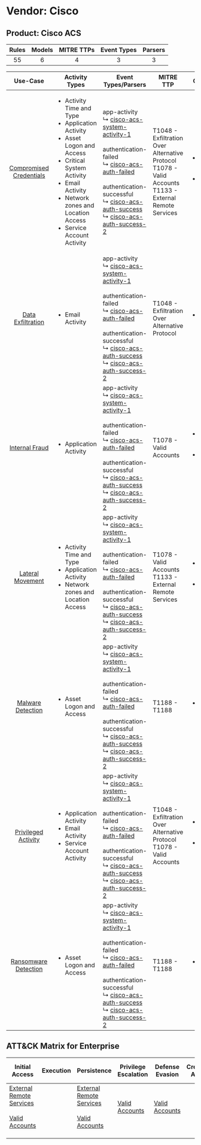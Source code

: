 Vendor: Cisco
=============
Product: Cisco ACS
------------------
| Rules | Models | MITRE TTPs | Event Types | Parsers |
|:-----:|:------:|:----------:|:-----------:|:-------:|
|  55   |   6    |     4      |      3      |    3    |

|                                  Use-Case                                  | Activity Types                                                                                                                                                                                                                           | Event Types/Parsers                                                                                                                                                                                                                                                                                                                                                                                                           | MITRE TTP                                                                                                        | Content                                                                                                             |
|:--------------------------------------------------------------------------:| ---------------------------------------------------------------------------------------------------------------------------------------------------------------------------------------------------------------------------------------- | ----------------------------------------------------------------------------------------------------------------------------------------------------------------------------------------------------------------------------------------------------------------------------------------------------------------------------------------------------------------------------------------------------------------------------- | ---------------------------------------------------------------------------------------------------------------- | ------------------------------------------------------------------------------------------------------------------- |
| [Compromised Credentials](../../../UseCases/uc_compromised_credentials.md) | <ul><li>Activity Time  and Type</li><li>Application Activity</li><li>Asset Logon and Access</li><li>Critical System Activity</li><li>Email Activity</li><li>Network zones and Location Access</li><li>Service Account Activity</li></ul> |  app-activity<br> ↳ [cisco-acs-system-activity-1](Parsers/parserContent_cisco-acs-system-activity-1.md)<br><br> authentication-failed<br> ↳ [cisco-acs-auth-failed](Parsers/parserContent_cisco-acs-auth-failed.md)<br><br> authentication-successful<br> ↳ [cisco-acs-auth-success](Parsers/parserContent_cisco-acs-auth-success.md)<br> ↳ [cisco-acs-auth-success-2](Parsers/parserContent_cisco-acs-auth-success-2.md)<br> | T1048 - Exfiltration Over Alternative Protocol<br>T1078 - Valid Accounts<br>T1133 - External Remote Services<br> | [<ul><li>41 Rules</li></ul><ul><li>5 Models</li></ul>](Rules_Models/r_m_cisco_cisco_acs_Compromised_Credentials.md) |
|       [Data Exfiltration](../../../UseCases/uc_data_exfiltration.md)       | <ul><li>Email Activity</li></ul>                                                                                                                                                                                                         |  app-activity<br> ↳ [cisco-acs-system-activity-1](Parsers/parserContent_cisco-acs-system-activity-1.md)<br><br> authentication-failed<br> ↳ [cisco-acs-auth-failed](Parsers/parserContent_cisco-acs-auth-failed.md)<br><br> authentication-successful<br> ↳ [cisco-acs-auth-success](Parsers/parserContent_cisco-acs-auth-success.md)<br> ↳ [cisco-acs-auth-success-2](Parsers/parserContent_cisco-acs-auth-success-2.md)<br> | T1048 - Exfiltration Over Alternative Protocol<br>                                                               | [<ul><li>3 Rules</li></ul>](Rules_Models/r_m_cisco_cisco_acs_Data_Exfiltration.md)                                  |
|          [Internal Fraud](../../../UseCases/uc_internal_fraud.md)          | <ul><li>Application Activity</li></ul>                                                                                                                                                                                                   |  app-activity<br> ↳ [cisco-acs-system-activity-1](Parsers/parserContent_cisco-acs-system-activity-1.md)<br><br> authentication-failed<br> ↳ [cisco-acs-auth-failed](Parsers/parserContent_cisco-acs-auth-failed.md)<br><br> authentication-successful<br> ↳ [cisco-acs-auth-success](Parsers/parserContent_cisco-acs-auth-success.md)<br> ↳ [cisco-acs-auth-success-2](Parsers/parserContent_cisco-acs-auth-success-2.md)<br> | T1078 - Valid Accounts<br>                                                                                       | [<ul><li>13 Rules</li></ul><ul><li>1 Models</li></ul>](Rules_Models/r_m_cisco_cisco_acs_Internal_Fraud.md)          |
|        [Lateral Movement](../../../UseCases/uc_lateral_movement.md)        | <ul><li>Activity Time  and Type</li><li>Application Activity</li><li>Network zones and Location Access</li></ul>                                                                                                                         |  app-activity<br> ↳ [cisco-acs-system-activity-1](Parsers/parserContent_cisco-acs-system-activity-1.md)<br><br> authentication-failed<br> ↳ [cisco-acs-auth-failed](Parsers/parserContent_cisco-acs-auth-failed.md)<br><br> authentication-successful<br> ↳ [cisco-acs-auth-success](Parsers/parserContent_cisco-acs-auth-success.md)<br> ↳ [cisco-acs-auth-success-2](Parsers/parserContent_cisco-acs-auth-success-2.md)<br> | T1078 - Valid Accounts<br>T1133 - External Remote Services<br>                                                   | [<ul><li>7 Rules</li></ul><ul><li>1 Models</li></ul>](Rules_Models/r_m_cisco_cisco_acs_Lateral_Movement.md)         |
|       [Malware Detection](../../../UseCases/uc_malware_detection.md)       | <ul><li>Asset Logon and Access</li></ul>                                                                                                                                                                                                 |  app-activity<br> ↳ [cisco-acs-system-activity-1](Parsers/parserContent_cisco-acs-system-activity-1.md)<br><br> authentication-failed<br> ↳ [cisco-acs-auth-failed](Parsers/parserContent_cisco-acs-auth-failed.md)<br><br> authentication-successful<br> ↳ [cisco-acs-auth-success](Parsers/parserContent_cisco-acs-auth-success.md)<br> ↳ [cisco-acs-auth-success-2](Parsers/parserContent_cisco-acs-auth-success-2.md)<br> | T1188 - T1188<br>                                                                                                | [<ul><li>6 Rules</li></ul>](Rules_Models/r_m_cisco_cisco_acs_Malware_Detection.md)                                  |
|     [Privileged Activity](../../../UseCases/uc_privileged_activity.md)     | <ul><li>Application Activity</li><li>Email Activity</li><li>Service Account Activity</li></ul>                                                                                                                                           |  app-activity<br> ↳ [cisco-acs-system-activity-1](Parsers/parserContent_cisco-acs-system-activity-1.md)<br><br> authentication-failed<br> ↳ [cisco-acs-auth-failed](Parsers/parserContent_cisco-acs-auth-failed.md)<br><br> authentication-successful<br> ↳ [cisco-acs-auth-success](Parsers/parserContent_cisco-acs-auth-success.md)<br> ↳ [cisco-acs-auth-success-2](Parsers/parserContent_cisco-acs-auth-success-2.md)<br> | T1048 - Exfiltration Over Alternative Protocol<br>T1078 - Valid Accounts<br>                                     | [<ul><li>5 Rules</li></ul><ul><li>1 Models</li></ul>](Rules_Models/r_m_cisco_cisco_acs_Privileged_Activity.md)      |
|    [Ransomware Detection](../../../UseCases/uc_ransomware_detection.md)    | <ul><li>Asset Logon and Access</li></ul>                                                                                                                                                                                                 |  app-activity<br> ↳ [cisco-acs-system-activity-1](Parsers/parserContent_cisco-acs-system-activity-1.md)<br><br> authentication-failed<br> ↳ [cisco-acs-auth-failed](Parsers/parserContent_cisco-acs-auth-failed.md)<br><br> authentication-successful<br> ↳ [cisco-acs-auth-success](Parsers/parserContent_cisco-acs-auth-success.md)<br> ↳ [cisco-acs-auth-success-2](Parsers/parserContent_cisco-acs-auth-success-2.md)<br> | T1188 - T1188<br>                                                                                                | [<ul><li>6 Rules</li></ul>](Rules_Models/r_m_cisco_cisco_acs_Ransomware_Detection.md)                               |

ATT&CK Matrix for Enterprise
----------------------------
| Initial Access                                                                                                                                   | Execution | Persistence                                                                                                                                      | Privilege Escalation                                                | Defense Evasion                                                     | Credential Access | Discovery | Lateral Movement | Collection | Command and Control | Exfiltration                                                                                | Impact |
| ------------------------------------------------------------------------------------------------------------------------------------------------ | --------- | ------------------------------------------------------------------------------------------------------------------------------------------------ | ------------------------------------------------------------------- | ------------------------------------------------------------------- | ----------------- | --------- | ---------------- | ---------- | ------------------- | ------------------------------------------------------------------------------------------- | ------ |
| [External Remote Services](https://attack.mitre.org/techniques/T1133)<br><br>[Valid Accounts](https://attack.mitre.org/techniques/T1078)<br><br> |           | [External Remote Services](https://attack.mitre.org/techniques/T1133)<br><br>[Valid Accounts](https://attack.mitre.org/techniques/T1078)<br><br> | [Valid Accounts](https://attack.mitre.org/techniques/T1078)<br><br> | [Valid Accounts](https://attack.mitre.org/techniques/T1078)<br><br> |                   |           |                  |            |                     | [Exfiltration Over Alternative Protocol](https://attack.mitre.org/techniques/T1048)<br><br> |        |